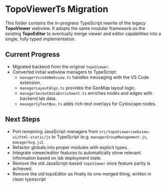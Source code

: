 # TopoViewerTs Migration

This folder contains the in-progress TypeScript rewrite of the legacy **TopoViewer** webview.
It adopts the same modular framework as the existing **TopoEditor** to eventually merge
viewer and editor capabilities into a single, fully typed implementation.

## Current Progress

- Migrated backend from the original `topoViewer`.
- Converted initial webview managers to TypeScript:
  - `managerVscodeWebview.ts` handles messaging with the VS Code extension.
  - `managerLayoutAlgo.ts` provides the GeoMap layout logic.
  - `managerSocketDataEnrichment.ts` enriches nodes and edges with backend lab data.
  - `managerCyTextBox.ts` adds rich-text overlays for Cytoscape nodes.

## Next Steps

- Port remaining JavaScript managers from `src/topoViewer/webview-ui/html-static/js` to TypeScript (e.g. `managerGroupManagement.js`, `managerSvg.js`).
- Refactor globals into proper modules with explicit types.
- Integrate viewer/editor features to automatically show relevant information based on lab deployment state.
- Remove the old JavaScript-based `topoViewer` once feature parity is achieved.
- Remove the old topoEditor as finally its one merged thing, written in clean typescript

